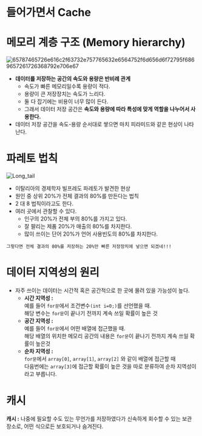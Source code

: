 # 들어가면서 Cache

# 메모리 계층 구조 (Memory hierarchy)

![65787465726e616c2f63732e757765632e6564752f6d656d6f72795f6869657261726368792e706e67](https://user-images.githubusercontent.com/50267433/98894992-5f502580-24e9-11eb-84e3-74bf4b1d9f8a.png)  
  
* **데이터를 저장하는 공간의 속도와 용량은 반비례 관계**    
  * 속도가 빠른 메모리일수록 용량이 적다.   
  * 용량이 큰 저장장치는 속도가 느리다.   
  * 둘 다 잡기에는 비용이 너무 많이 든다.   
  * 그래서 데이터 저장 공간은 **속도와 용량에 따라 특성에 맞게 역할을 나누어서 사용한다.**      
* 데이터 저장 공간을 속도-용량 순서대로 쌓으면 마치 피라미드와 같은 현상이 나타난다. 

# 파레토 법칙
![Long_tail](https://user-images.githubusercontent.com/50267433/98895986-5b250780-24eb-11eb-80a3-79805862e1c8.jpg)    
    
* 이탈리아의 경제학자 빌프레도 파레토가 발견한 현상    
* 원인 중 상위 20%가 전체 결과의 80%를 만든다는 법칙     
* 2 대 8 법칙이라고도 한다.
* 여러 곳에서 관찰할 수 있다.   
  * 인구의 20%가 전체 부의 80%를 가지고 있다.   
  * 잘 팔리는 제품 20%가 매출의 80%를 차지한다.     
  * 많이 쓰이는 단어 20%가 언어 사용빈도의 80%를 차지한다.   

```
그렇다면 전체 결과의 80%를 저장하는 20%만 빠른 저장장치에 넣으면 되겠네!!!  
```

# 데이터 지역성의 원리    
* 자주 쓰이는 데이터는 시간적 혹은 공간적으로 한 곳에 몰려 있을 가능성이 높다.   
  * **시간 지역성 :**      
  예를 들어 `for문`에서 조건변수`(int i=0;)`를 선언했을 때.      
  해당 변수는 `for문`이 끝나기 전까지 계속 쓰일 확률이 높은 것   
  * **공간 지역성 :**             
  예를 들어 `for문`에서 어떤 배열에 접근했을 때.          
  해당 배열의 위치한 메모리 공간의 내용은 `for문`이 끝나기 전까지 계속 쓰일 확률이 높은것            
  * **순차 지역성 :**    
  `for문`에서 `array[0]`, `array[1]`, `array[2]` 와 같이 배열에 접근할 때   
  다음번에는 `array[3]`에 접근할 확률이 높은 것을 따로 분류하여 순차 지역성이라고 부릅니다.       
     
# 캐시   
**캐시 :** 나중에 필요할 수도 있는 무언가를 저장하였다가 신속하게 회수할 수 있는 보관 장소로, 어떤 식으로든 보호되거나 숨겨진다.     
